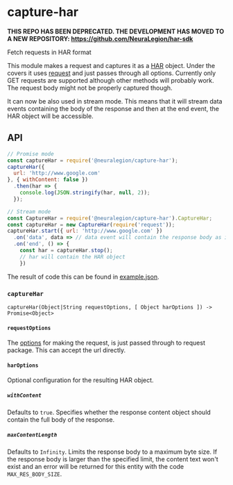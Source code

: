 # capture-har

**THIS REPO HAS BEEN DEPRECATED. THE DEVELOPMENT HAS MOVED TO A NEW REPOSITORY: https://github.com/NeuraLegion/har-sdk**

Fetch requests in HAR format

This module makes a request and captures it as a [HAR](http://www.softwareishard.com/blog/har-12-spec/) object.
Under the covers it uses [request](https://www.npmjs.com/package/request) and just passes through all options.
Currently only GET requests are supported although other methods will probably work. The request body might not be properly captured though.

It can now be also used in stream mode. This means that it will stream data events containing the body of the response and then at the end event, the HAR object will be accessible.

## API

```js
// Promise mode
const captureHar = require('@neuralegion/capture-har');
captureHar({
  url: 'http://www.google.com'
}, { withContent: false })
  .then(har => {
    console.log(JSON.stringify(har, null, 2));
  });

// Stream mode
const CaptureHar = require('@neuralegion/capture-har').CaptureHar;
const captureHar = new CaptureHar(require('request'));
captureHar.start({ url: 'http://www.google.com' })
  .on('data', data => // data event will contain the response body as it is received)
  .on('end', () => {
    const har = captureHar.stop();
    // har will contain the HAR object
    })
```

The result of code this can be found in [example.json](https://github.com/Woorank/capture-har/blob/master/example.json).

### `captureHar`

```
captureHar(Object|String requestOptions, [ Object harOptions ]) -> Promise<Object>
```

#### `requestOptions`

The [options](https://www.npmjs.com/package/request#requestoptions-callback) for making the request, is just passed through to request package.
This can accept the url directly.

#### `harOptions`

Optional configuration for the resulting HAR object.

##### `withContent`

Defaults to `true`. Specifies whether the response content object should contain the full body of the response.

##### `maxContentLength`

Defaults to `Infinity`. Limits the response body to a maximum byte size.
If the response body is larger than the specified limit, the content text won't exist and an error will be returned for this entity with the code `MAX_RES_BODY_SIZE`.
